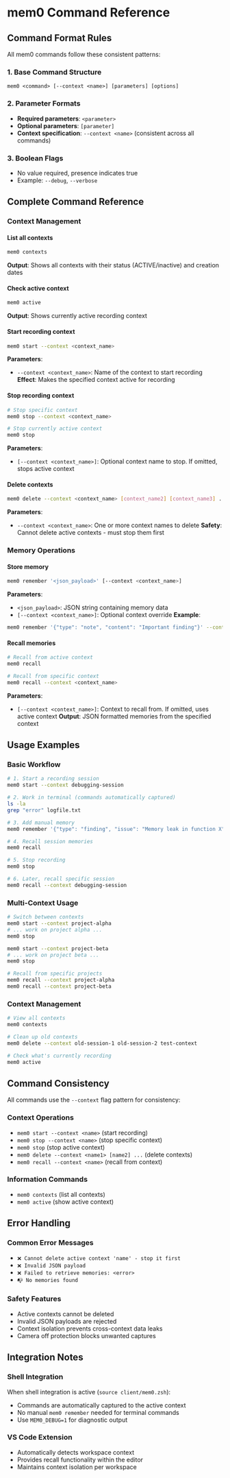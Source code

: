 # mem0 Command Reference

## Command Format Rules

All mem0 commands follow these consistent patterns:

### 1. Base Command Structure
```
mem0 <command> [--context <name>] [parameters] [options]
```

### 2. Parameter Formats
- **Required parameters**: `<parameter>`
- **Optional parameters**: `[parameter]`
- **Context specification**: `--context <name>` (consistent across all commands)

### 3. Boolean Flags
- No value required, presence indicates true
- Example: `--debug`, `--verbose`

## Complete Command Reference

### Context Management

#### List all contexts
```bash
mem0 contexts
```
**Output**: Shows all contexts with their status (ACTIVE/inactive) and creation dates

#### Check active context
```bash
mem0 active
```
**Output**: Shows currently active recording context

#### Start recording context
```bash
mem0 start --context <context_name>
```
**Parameters**:
- `--context <context_name>`: Name of the context to start recording
**Effect**: Makes the specified context active for recording

#### Stop recording context
```bash
# Stop specific context
mem0 stop --context <context_name>

# Stop currently active context
mem0 stop
```
**Parameters**:
- `[--context <context_name>]`: Optional context name to stop. If omitted, stops active context

#### Delete contexts
```bash
mem0 delete --context <context_name> [context_name2] [context_name3] ...
```
**Parameters**:
- `--context <context_name>`: One or more context names to delete
**Safety**: Cannot delete active contexts - must stop them first

### Memory Operations

#### Store memory
```bash
mem0 remember '<json_payload>' [--context <context_name>]
```
**Parameters**:
- `<json_payload>`: JSON string containing memory data
- `[--context <context_name>]`: Optional context override
**Example**:
```bash
mem0 remember '{"type": "note", "content": "Important finding"}' --context project-alpha
```

#### Recall memories
```bash
# Recall from active context
mem0 recall

# Recall from specific context
mem0 recall --context <context_name>
```
**Parameters**:
- `[--context <context_name>]`: Context to recall from. If omitted, uses active context
**Output**: JSON formatted memories from the specified context

## Usage Examples

### Basic Workflow
```bash
# 1. Start a recording session
mem0 start --context debugging-session

# 2. Work in terminal (commands automatically captured)
ls -la
grep "error" logfile.txt

# 3. Add manual memory
mem0 remember '{"type": "finding", "issue": "Memory leak in function X"}'

# 4. Recall session memories
mem0 recall

# 5. Stop recording
mem0 stop

# 6. Later, recall specific session
mem0 recall --context debugging-session
```

### Multi-Context Usage
```bash
# Switch between contexts
mem0 start --context project-alpha
# ... work on project alpha ...
mem0 stop

mem0 start --context project-beta  
# ... work on project beta ...
mem0 stop

# Recall from specific projects
mem0 recall --context project-alpha
mem0 recall --context project-beta
```

### Context Management
```bash
# View all contexts
mem0 contexts

# Clean up old contexts
mem0 delete --context old-session-1 old-session-2 test-context

# Check what's currently recording
mem0 active
```

## Command Consistency

All commands use the `--context` flag pattern for consistency:

### Context Operations
- `mem0 start --context <name>` (start recording)
- `mem0 stop --context <name>` (stop specific context)
- `mem0 stop` (stop active context)
- `mem0 delete --context <name1> [name2] ...` (delete contexts)
- `mem0 recall --context <name>` (recall from context)

### Information Commands
- `mem0 contexts` (list all contexts)
- `mem0 active` (show active context)

## Error Handling

### Common Error Messages
- `❌ Cannot delete active context 'name' - stop it first`
- `❌ Invalid JSON payload`
- `❌ Failed to retrieve memories: <error>`
- `📭 No memories found`

### Safety Features
- Active contexts cannot be deleted
- Invalid JSON payloads are rejected
- Context isolation prevents cross-context data leaks
- Camera off protection blocks unwanted captures

## Integration Notes

### Shell Integration
When shell integration is active (`source client/mem0.zsh`):
- Commands are automatically captured to the active context
- No manual `mem0 remember` needed for terminal commands
- Use `MEM0_DEBUG=1` for diagnostic output

### VS Code Extension
- Automatically detects workspace context
- Provides recall functionality within the editor
- Maintains context isolation per workspace

